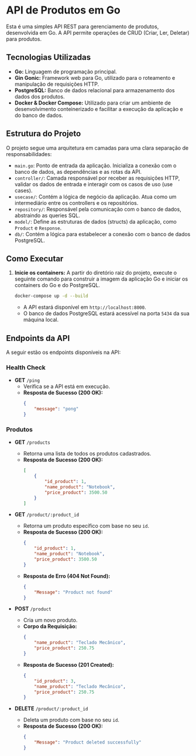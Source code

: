 # API de Produtos em Go

Esta é uma simples API REST para gerenciamento de produtos, desenvolvida em Go. A API permite operações de CRUD (Criar, Ler, Deletar) para produtos.

## Tecnologias Utilizadas

* **Go:** Linguagem de programação principal.
* **Gin Gonic:** Framework web para Go, utilizado para o roteamento e manipulação de requisições HTTP.
* **PostgreSQL:** Banco de dados relacional para armazenamento dos dados dos produtos.
* **Docker & Docker Compose:** Utilizado para criar um ambiente de desenvolvimento conteinerizado e facilitar a execução da aplicação e do banco de dados.

## Estrutura do Projeto

O projeto segue uma arquitetura em camadas para uma clara separação de responsabilidades:

* `main.go`: Ponto de entrada da aplicação. Inicializa a conexão com o banco de dados, as dependências e as rotas da API.
* `controller/`: Camada responsável por receber as requisições HTTP, validar os dados de entrada e interagir com os casos de uso (use cases).
* `usecase/`: Contém a lógica de negócio da aplicação. Atua como um intermediário entre os controllers e os repositórios.
* `repository/`: Responsável pela comunicação com o banco de dados, abstraindo as queries SQL.
* `model/`: Define as estruturas de dados (structs) da aplicação, como `Product` e `Response`.
* `db/`: Contém a lógica para estabelecer a conexão com o banco de dados PostgreSQL.

## Como Executar

1.  **Inicie os containers:**
    A partir do diretório raiz do projeto, execute o seguinte comando para construir a imagem da aplicação Go e iniciar os containers do Go e do PostgreSQL.

    ```bash
    docker-compose up -d --build
    ```

    * A API estará disponível em `http://localhost:8000`.
    * O banco de dados PostgreSQL estará acessível na porta `5434` da sua máquina local.

## Endpoints da API

A seguir estão os endpoints disponíveis na API:

### Health Check

* **GET** `/ping`
    * Verifica se a API está em execução.
    * **Resposta de Sucesso (200 OK):**
        ```json
        {
            "message": "pong"
        }
        ```

### Produtos

* **GET** `/products`
    * Retorna uma lista de todos os produtos cadastrados.
    * **Resposta de Sucesso (200 OK):**
        ```json
        [
            {
                "id_product": 1,
                "name_product": "Notebook",
                "price_product": 3500.50
            }
        ]
        ```

* **GET** `/product/:product_id`
    * Retorna um produto específico com base no seu `id`.
    * **Resposta de Sucesso (200 OK):**
        ```json
        {
            "id_product": 1,
            "name_product": "Notebook",
            "price_product": 3500.50
        }
        ```
    * **Resposta de Erro (404 Not Found):**
        ```json
        {
            "Message": "Product not found"
        }
        ```

* **POST** `/product`
    * Cria um novo produto.
    * **Corpo da Requisição:**
        ```json
        {
            "name_product": "Teclado Mecânico",
            "price_product": 250.75
        }
        ```
    * **Resposta de Sucesso (201 Created):**
        ```json
        {
            "id_product": 3,
            "name_product": "Teclado Mecânico",
            "price_product": 250.75
        }
        ```

* **DELETE** `/product/:product_id`
    * Deleta um produto com base no seu `id`.
    * **Resposta de Sucesso (200 OK):**
        ```json
        {
            "Message": "Product deleted successfully"
        }
        ```